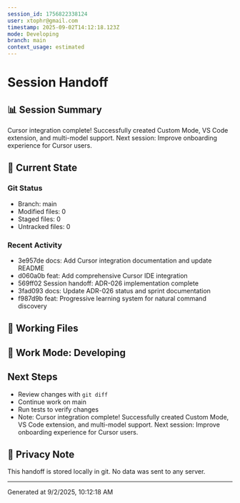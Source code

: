 ```yaml
---
session_id: 1756822338124
user: xtophr@gmail.com
timestamp: 2025-09-02T14:12:18.123Z
mode: Developing
branch: main
context_usage: estimated
---
```


# Session Handoff

## 📊 Session Summary
Cursor integration complete! Successfully created Custom Mode, VS Code extension, and multi-model support. Next session: Improve onboarding experience for Cursor users.

## 🔄 Current State

### Git Status
- Branch: main
- Modified files: 0
- Staged files: 0
- Untracked files: 0

### Recent Activity
- 3e957de docs: Add Cursor integration documentation and update README
- d060a0b feat: Add comprehensive Cursor IDE integration
- 569ff02 Session handoff: ADR-026 implementation complete
- 3fad093 docs: Update ADR-026 status and sprint documentation
- f987d9b feat: Progressive learning system for natural command discovery

## 📁 Working Files

## 🎯 Work Mode: Developing

## Next Steps
- Review changes with `git diff`
- Continue work on main
- Run tests to verify changes
- Note: Cursor integration complete! Successfully created Custom Mode, VS Code extension, and multi-model support. Next session: Improve onboarding experience for Cursor users.

## 🔐 Privacy Note
This handoff is stored locally in git. No data was sent to any server.

---
Generated at 9/2/2025, 10:12:18 AM
